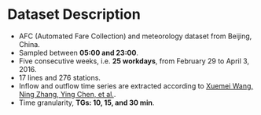 # Dataset Description

* AFC (Automated Fare Collection) and meteorology dataset from Beijing, China.
* Sampled between **05:00 and 23:00**.
* Five consecutive weeks, i.e. **25 workdays**, from February 29 to April 3, 2016.
* 17 lines and 276 stations.
* Inflow and outflow time series are extracted according to [Xuemei Wang, Ning Zhang, Ying Chen, et al.](https://aip.scitation.org/doi/pdf/10.1063/1.5039099).
* Time granularity, **TGs: 10, 15, and 30 min**.
